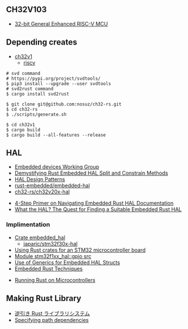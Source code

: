 ## CH32V103

- [32-bit General Enhanced RISC-V MCU](https://github.com/openwch/ch32v103)

## Depending creates

- [ch32v1](https://crates.io/crates/ch32v1)
  - [riscv](https://crates.io/crates/riscv)

```
# svd command
# https://pypi.org/project/svdtools/
$ pip3 install --upgrade --user svdtools
# svd2rust command
$ cargo install svd2rust

$ git clone git@github.com:nosuz/ch32-rs.git
$ cd ch32-rs
$ ./scripts/generate.sh

$ cd ch32v1
$ cargo build
$ cargo build --all-features --release
```

## HAL

- [Embedded devices Working Group](https://github.com/rust-embedded/wg)
- [Demystifying Rust Embedded HAL Split and Constrain Methods](https://dev.to/apollolabsbin/demystifying-rust-embedded-hal-split-and-constrain-methods-591e)
- [HAL Design Patterns](https://doc.rust-lang.org/beta/embedded-book/design-patterns/hal/index.html)
- [rust-embedded/embedded-hal](https://github.com/rust-embedded/embedded-hal)
- [ch32-rs/ch32v20x-hal](https://github.com/ch32-rs/ch32v20x-hal)

* [4-Step Primer on Navigating Embedded Rust HAL Documentation](https://dev.to/apollolabsbin/4-step-primer-on-navigating-embedded-rust-hal-documentation-2d2m)
* [What the HAL? The Quest for Finding a Suitable Embedded Rust HAL](https://dev.to/apollolabsbin/what-the-hal-the-quest-for-finding-a-suitable-embedded-rust-hal-2i02)

### Implimentation

- [Crate embedded_hal](https://docs.rs/embedded-hal/latest/embedded_hal/)
  - [japaric/stm32f30x-hal](https://github.com/japaric/stm32f30x-hal)
- [Using Rust crates for an STM32 microcontroller board](https://stackoverflow.com/questions/67654351/using-rust-crates-for-an-stm32-microcontroller-board)
- [Module stm32f1xx_hal::gpio src](https://docs.rs/stm32f1xx-hal/0.6.1/src/stm32f1xx_hal/gpio.rs.html)
- [Use of Generics for Embedded HAL Structs](https://stackoverflow.com/questions/71653128/use-of-generics-for-embedded-hal-structs)
- [Embedded Rust Techniques](https://tomoyuki-nakabayashi.github.io/embedded-rust-techniques/01-introduction/introduction.html)

* [Running Rust on Microcontrollers](https://blog.mbedded.ninja/programming/languages/rust/running-rust-on-microcontrollers/)

## Making Rust Library

- [逆引き Rust ライブラリシステム](https://qiita.com/nirasan/items/8804046c43ba07ee8fde)
- [Specifying path dependencies](https://doc.rust-lang.org/cargo/reference/specifying-dependencies.html)
